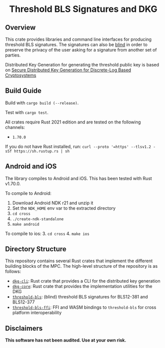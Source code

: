 <h1 align="center">Threshold BLS Signatures and DKG</h1>

## Overview

This crate provides libraries and command line interfaces for producing threshold BLS signatures. The signatures can also be [blind](https://en.wikipedia.org/wiki/Blind_signature) in order to preserve the privacy of the user asking for a signature from another set of parties. 

Distributed Key Generation for generating the threshold public key is based on [Secure Distributed Key Generation for Discrete-Log Based Cryptosystems
](https://link.springer.com/article/10.1007/s00145-006-0347-3)

## Build Guide

Build with `cargo build (--release)`.

Test with `cargo test`.

All crates require Rust 2021 edition and are tested on the following channels:
- `1.70.0`

If you do not have Rust installed, run: `curl --proto '=https' --tlsv1.2 -sSf https://sh.rustup.rs | sh`

## Android and iOS

The library compiles to Android and iOS. This has been tested with Rust v1.70.0.

To compile to Android:

1. Download Android NDK r21 and unzip it
2. Set the `NDK_HOME` env var to the extracted directory
3. `cd cross`
4. `./create-ndk-standalone`
5. `make android`

To compile to ios:
3. `cd cross`
4. `make ios`

## Directory Structure

This repository contains several Rust crates that implement the different building blocks of the MPC. The high-level structure of the repository is as follows:

- [`dkg-cli`](crates/dkg-cli): Rust crate that provides a CLI for the distributed key generation
- [`dkg-core`](crates/dkg-core): Rust crate that provides the implementation utilities for the DKG
- [`threshold-bls`](crates/threshold-bls): (blind) threshold BLS signatures for BLS12-381 and BLS12-377
- [`threshold-bls-ffi`](crates/threshold-bls-ffi): FFI and WASM bindings to `threshold-bls` for cross platform interoperability


## Disclaimers

**This software has not been audited. Use at your own risk.**
